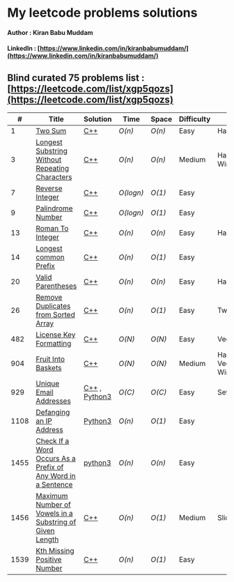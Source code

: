 # My leetcode problems solutions
#### Author : Kiran Babu Muddam 
#### LinkedIn : [https://www.linkedin.com/in/kiranbabumuddam/](https://www.linkedin.com/in/kiranbabumuddam/)

## Blind curated 75 problems list : [https://leetcode.com/list/xgp5qozs](https://leetcode.com/list/xgp5qozs)

|  #  | Title           |  Solution       |  Time           | Space           | Difficulty    | Tag          | Note| 
|-----|---------------- | --------------- | --------------- | --------------- | ------------- |--------------|-----|
1 | [Two Sum](https://leetcode.com/problems/two-sum/) | [C++](./1/1.cpp)  | _O(n)_       | _O(n)_          | Easy         | HashMap||
3 | [Longest Substring Without Repeating Characters](https://leetcode.com/problems/longest-substring-without-repeating-characters/) | [C++](./3/3.cpp)  | _O(n)_ | _O(n)_          | Medium         |HashMap,Sliding Window||
7 | [Reverse Integer](https://leetcode.com/problems/reverse-integer/) | [C++](./7/7.cpp)  | _O(logn)_       | _O(1)_          | Easy         | ||
9 | [Palindrome Number](https://leetcode.com/problems/palindrome-number/) | [C++](./9/9.cpp)  | _O(logn)_       | _O(1)_          | Easy         | ||
13 | [Roman To Integer](https://leetcode.com/problems/roman-to-integer/) | [C++](./13/13.cpp)  | _O(n)_       | _O(n)_          | Easy         | HashMap||
14 | [Longest common Prefix](https://leetcode.com/problems/longest-common-prefix/) | [C++](./14/14.cpp)  | _O(n)_       | _O(1)_          | Easy         | ||
20 | [Valid Parentheses](https://leetcode.com/problems/valid-parentheses/) | [C++](./20/20.cpp)  | _O(n)_       | _O(n)_          | Easy         | HashMap, stack ||
26 | [Remove Duplicates from Sorted Array](https://leetcode.com/problems/remove-duplicates-from-sorted-array/) | [C++](./26/26.cpp)  | _O(n)_ | _O(1)_          | Easy         | Two Pointers||
482 | [License Key Formatting ](https://leetcode.com/problems/license-key-formatting/) | [C++](./482/482.cpp) | _O(N)_ | _O(N)_          | Easy         |Vector||
904 | [Fruit Into Baskets](https://leetcode.com/articles/fruit-into-baskets/) | [C++](./904/904.cpp) | _O(N)_ | _O(N)_          | Medium         | HashMap, Vector, Sliding Window||
929 | [Unique Email Addresses ](https://leetcode.com/problems/unique-email-addresses/) | [C++](./929/929.cpp) , [Python3](./929/929.py)  | _O(C)_ | _O(C)_          | Easy         |Set, Vector||
1108 | [Defanging an IP Address](https://leetcode.com/problems/defanging-an-ip-address/) | [Python3](./1108/1108.py)  | _O(n)_       | _O(1)_          | Easy         | ||
1455 | [Check If a Word Occurs As a Prefix of Any Word in a Sentence](https://leetcode.com/contest/weekly-contest-190/problems/check-if-a-word-occurs-as-a-prefix-of-any-word-in-a-sentence/) | [python3](./weekly-contest-190/1.py)  | _O(n)_       | _O(n)_          | Easy         | ||
1456 | [Maximum Number of Vowels in a Substring of Given Length](https://leetcode.com/contest/weekly-contest-190/problems/maximum-number-of-vowels-in-a-substring-of-given-length/) | [C++](./weekly-contest-190/2.cpp)  | _O(n)_ | _O(1)_          | Medium         |Sliding Window||
1539 | [Kth Missing Positive Number](https://leetcode.com/contest/biweekly-contest-32/problems/kth-missing-positive-number/) | [C++](./1539/1539.cpp)  | _O(n)_       | _O(1)_          | Easy         | ||
